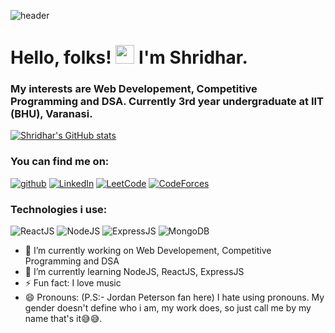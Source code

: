 
![header](https://capsule-render.vercel.app/api?type=wave&color=auto&height=300&section=header&text=Hi,%20I'm%20Shridhar%20&fontSize=45)
# Hello, folks! <img src="https://raw.githubusercontent.com/MartinHeinz/MartinHeinz/master/wave.gif" width="30px"> I'm Shridhar.

### My interests are Web Developement, Competitive Programming and DSA. Currently 3rd year undergraduate at IIT (BHU), Varanasi.
[![Shridhar's GitHub stats](https://github-readme-stats.vercel.app/api?username=shridhar998)](https://github.com/anuraghazra/github-readme-stats)
### You can find me on:

[![github](https://img.shields.io/badge/GitHub-000000?style=for-the-badge&logo=GitHub&logoColor=white)](https://github.com/shridhar998)
[![LinkedIn](https://img.shields.io/badge/LinkedIn-000000?style=for-the-badge&logo=LinkedIn&logoColor=blue)](https://www.linkedin.com/in/shridhar-sarraf-5481b41a4/)
[![LeetCode](https://img.shields.io/badge/LeetCode-000000?style=for-the-badge&logo=LeetCode&logoColor=yellow)](https://leetcode.com/shridhar588/)
[![CodeForces](https://img.shields.io/badge/CodeForces-000000?style=for-the-badge&logo=CodeForces)](https://codeforces.com/profile/shridharsarraf)
### Technologies i use:
![ReactJS](https://img.shields.io/badge/ReactJS-000000?style=for-the-badge&logo=React&logoColor=blue)
![NodeJS](https://img.shields.io/badge/NodeJS-000000?style=for-the-badge&logo=Node.js&logoColor=green)
![ExpressJS](https://img.shields.io/badge/ExpressJS-000000?style=for-the-badge&logo=Express&logoColor=brown)
![MongoDB](https://img.shields.io/badge/MongoDB-000000?style=for-the-badge&logo=MongoDB&logoColor=green)



- 🔭 I’m currently working on Web Developement, Competitive Programming and DSA
- 🌱 I’m currently learning NodeJS, ReactJS, ExpressJS
- ⚡ Fun fact: I love music
- 😄 Pronouns: (P.S:- Jordan Peterson fan here) I hate using pronouns. My gender doesn't define who i am, my work does, so just call me by my name that's it😅😅. 

